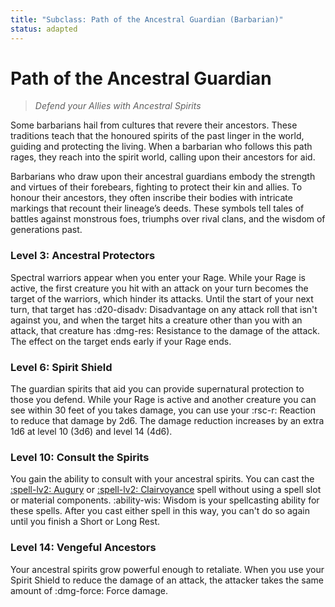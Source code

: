 ```yaml
---
title: "Subclass: Path of the Ancestral Guardian (Barbarian)"
status: adapted
---
```


<p style="display:none">
Defend your Allies with Ancestral Spirits
</p>

# Path of the Ancestral Guardian

> *Defend your Allies with Ancestral Spirits*

Some barbarians hail from cultures that revere their ancestors. These traditions teach that the honoured spirits of the past linger in the world, guiding and protecting the living. When a barbarian who follows this path rages, they reach into the spirit world, calling upon their ancestors for aid.

Barbarians who draw upon their ancestral guardians embody the strength and virtues of their forebears, fighting to protect their kin and allies. To honour their ancestors, they often inscribe their bodies with intricate markings that recount their lineage’s deeds. These symbols tell tales of battles against monstrous foes, triumphs over rival clans, and the wisdom of generations past.

### Level 3: Ancestral Protectors

Spectral warriors appear when you enter your Rage. While your Rage is active, the first creature you hit with an attack on your turn becomes the target of the warriors, which hinder its attacks. Until the start of your next turn, that target has :d20-disadv: Disadvantage on any attack roll that isn't against you, and when the target hits a creature other than you with an attack, that creature has :dmg-res: Resistance to the damage of the attack. The effect on the target ends early if your Rage ends.

### Level 6: Spirit Shield

The guardian spirits that aid you can provide supernatural protection to those you defend. While your Rage is active and another creature you can see within 30 feet of you takes damage, you can use your :rsc-r: Reaction to reduce that damage by 2d6. The damage reduction increases by an extra 1d6 at level 10 (3d6) and level 14 (4d6).

### Level 10: Consult the Spirits

You gain the ability to consult with your ancestral spirits. You can cast the [:spell-lv2: Augury](../../spells/description/core/level-2.md#augury) or [:spell-lv2: Clairvoyance](../../spells/description/core/level-3.md#clairvoyance) spell without using a spell slot or material components. :ability-wis: Wisdom is your spellcasting ability for these spells. After you cast either spell in this way, you can't do so again until you finish a Short or Long Rest.

### Level 14: Vengeful Ancestors

Your ancestral spirits grow powerful enough to retaliate. When you use your Spirit Shield to reduce the damage of an attack, the attacker takes the same amount of :dmg-force: Force damage.
